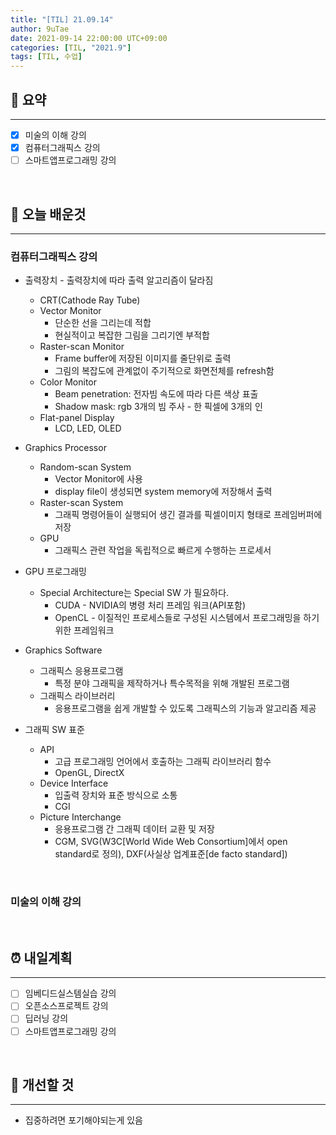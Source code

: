 ```yaml
---
title: "[TIL] 21.09.14"
author: 9uTae
date: 2021-09-14 22:00:00 UTC+09:00
categories: [TIL, "2021.9"]
tags: [TIL, 수업]
---
```


## 🏁 요약

---

- [x] 미술의 이해 강의
- [x] 컴퓨터그래픽스 강의
- [ ] 스마트앱프로그래밍 강의

<br>

## 📑 오늘 배운것

---

### 컴퓨터그래픽스 강의

- 출력장치 - 출력장치에 따라 출력 알고리즘이 달라짐
    - CRT(Cathode Ray Tube)
    - Vector Monitor
        - 단순한 선을 그리는데 적합
        - 현실적이고 복잡한 그림을 그리기엔 부적합
    - Raster-scan Monitor
        - Frame buffer에 저장된 이미지를 줄단위로 출력
        - 그림의 복잡도에 관계없이 주기적으로 화면전체를 refresh함
    - Color Monitor
        - Beam penetration: 전자빔 속도에 따라 다른 색상 표출
        - Shadow mask: rgb 3개의 빔 주사 - 한 픽셀에 3개의 인
    - Flat-panel Display
        - LCD, LED, OLED

- Graphics Processor
    - Random-scan System
        - Vector Monitor에 사용
        - display file이 생성되면 system memory에 저장해서 출력
    - Raster-scan System
        - 그래픽 명령어들이 실행되어 생긴 결과를 픽셀이미지 형태로 프레임버퍼에 저장
    - GPU
        - 그래픽스 관련 작업을 독립적으로 빠르게 수행하는 프로세서

- GPU 프로그래밍
    - Special Architecture는 Special SW 가 필요하다.
        - CUDA - NVIDIA의 병령 처리 프레임 워크(API포함)
        - OpenCL - 이질적인 프로세스들로 구성된 시스템에서 프로그래밍을 하기위한 프레임워크

- Graphics Software
    - 그래픽스 응용프로그램
        - 특정 분야 그래픽을 제작하거나 특수목적을 위해 개발된 프로그램
    - 그래픽스 라이브러리
        - 응용프로그램을 쉽게 개발할 수 있도록 그래픽스의 기능과 알고리즘 제공
    
- 그래픽 SW 표준
    - API
        - 고급 프로그래밍 언어에서 호출하는 그래픽 라이브러리 함수
        - OpenGL, DirectX
    - Device Interface
        - 입출력 장치와 표준 방식으로 소통
        - CGI
    - Picture Interchange
        - 응용프로그램 간 그래픽 데이터 교환 및 저장
        - CGM, SVG(W3C[World Wide Web Consortium]에서 open standard로 정의), DXF(사실상 업계표준[de facto standard])

<br>

### 미술의 이해 강의

<br>

## ⏰ 내일계획

---

- [ ] 임베디드실스템실습 강의
- [ ] 오픈소스프로젝트 강의
- [ ] 딥러닝 강의
- [ ] 스마트앱프로그래밍 강의

<br>

## 🧷 개선할 것

---

- 집중하려면 포기해야되는게 있음

<br>